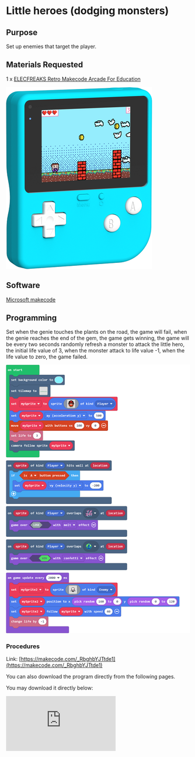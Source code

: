 # Little heroes (dodging monsters)

## Purpose

Set up enemies that target the player.

## Materials Requested

1 x  [ELECFREAKS Retro Makecode Arcade For Education](https://item.taobao.com/item.htm?spm=a1z10.5-c-s.w4002-18602834185.82.51a95ccfE1IJt1&id=644090757603)

![retro-case-01-01.png](./images/retro-case-01-01.png)

## Software

[Microsoft makecode](https://arcade.makecode.com/)

## Programming

Set when the genie touches the plants on the road, the game will fail, when the genie reaches the end of the gem, the game gets winning, the game will be every two seconds randomly refresh a monster to attack the little hero, the initial life value of 3, when the monster attack to life value -1, when the life value to zero, the game failed.

![retro-case-08-01.png](./images/retro-case-08-01.png)



### Procedures

Link: [https://makecode.com/_RbghbYJTtde1](https://makecode.com/_RbghbYJTtde1)

You can also download the program directly from the following pages.

You may download it directly below:

<div
    style={{
        position: 'relative',
        paddingBottom: '60%',
        overflow: 'hidden',
    }}
>
    <iframe
        src="https://makecode.com/_RbghbYJTtde1"
        frameborder="0"
        sandbox="allow-popups allow-forms allow-scripts allow-same-origin"
        style={{
            position: 'absolute',
            width: '100%',
            height: '100%',
        }}
    />
</div>



## Program Download

Please see the documentation for the program download: [Program Download Method](http://wiki.elecfreaks.com/en/retroarcade/program-download-method)

## Conclusion

You can control the elf by key to move horizontally in the custom scene, and jump, when the trap is encountered, the game is over, when the elf reaches the end of the gem, the game is won, the game will be every two seconds randomly refresh a monster to attack the little hero, the initial life value of 3, when attacked by the monster life value -1, when the life value to zero, the game failed.
